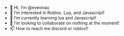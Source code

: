 - 👋 Hi, I’m @eveonau
- 👀 I’m interested in Roblox. Lua, and Javascript!
- 🌱 I’m currently learning lua and Javascript!
- 💞️ I’m looking to collaborate on nothing at the moment!
- 📫 How to reach me discord or roblox!!

<!---
eveonau/eveonau is a ✨ special ✨ repository because its `README.md` (this file) appears on your GitHub profile.
You can click the Preview link to take a look at your changes.
--->
